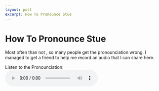 ```yaml
---
layout: post
excerpt: How To Pronounce Stue
---
```


# How To Pronounce Stue
 Most often than not , so many people get the pronounciation wrong. I managed to get a friend to help me record an audio that I can share here.
 
 <figure style="margin:0">
    <figcaption>Listen to the Pronounciation:</figcaption>
    <audio
        controls
        src="/assets/media/stue-pronounciation.mp3">
            Your browser does not support the
            <code>audio</code> element.
    </audio>
</figure>

